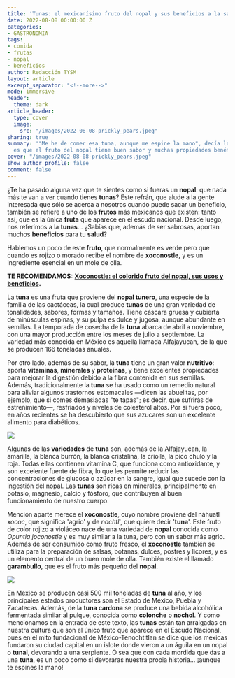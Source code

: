 ```yaml
---
title: 'Tunas: el mexicanísimo fruto del nopal y sus beneficios a la salud'
date: 2022-08-08 00:00:00 Z
categories:
- GASTRONOMIA
tags:
- comida
- frutas
- nopal
- beneficios
author: Redacción TYSM
layout: article
excerpt_separator: "<!--more-->"
mode: immersive
header:
  theme: dark
article_header:
  type: cover
  image:
    src: "/images/2022-08-08-prickly_pears.jpeg"
sharing: true
summary: '"Me he de comer esa tuna, aunque me espine la mano", decía la canción, y
  es que el fruto del nopal tiene buen sabor y muchas propiedades benéficas'
cover: "/images/2022-08-08-prickly_pears.jpeg"
show_author_profile: false
comment: false
---
```


¿Te ha pasado alguna vez que te sientes como si fueras un **nopal**: que nada más te van a ver cuando tienes **tunas**? Este refrán, que alude a la gente interesada que sólo se acerca a nosotros cuando puede sacar un beneficio, también se refiere a uno de los **frutos** más mexicanos que existen: tanto así, que es la única **fruta** que aparece en el escudo nacional. Desde luego, nos referimos a la **tunas**… ¿Sabías que, además de ser sabrosas, aportan muchos **beneficios** para tu **salud**?

Hablemos un poco de este **fruto**, que normalmente es verde pero que cuando es rojizo o morado recibe el nombre de **xoconostle**, y es un ingrediente esencial en un mole de olla.

**TE RECOMENDAMOS:** [**Xoconostle: el colorido fruto del nopal, sus usos y beneficios**](https://blog.tonoysumariachi.com/gastronomia/2022/11/29/xoconostle-el-colorido-fruto-del-nopal-sus-usos-y-beneficios.html)**.**

La **tuna** es una fruta que proviene del **nopal tunero**, una especie de la familia de las cactáceas, la cual produce **tunas** de una gran variedad de tonalidades, sabores, formas y tamaños. Tiene cáscara gruesa y cubierta de minúsculas espinas, y su pulpa es dulce y jugosa, aunque abundante en semillas. La temporada de cosecha de la **tuna** abarca de abril a noviembre, con una mayor producción entre los meses de julio a septiembre. La variedad más conocida en México es aquella llamada Alfajayucan, de la que se producen 166 toneladas anuales.

Por otro lado, además de su sabor, la **tuna** tiene un gran valor **nutritivo**: aporta **vitaminas**, **minerales** y **proteínas**, y tiene excelentes propiedades para mejorar la digestión debido a la fibra contenida en sus semillas. Además, tradicionalmente la **tuna** se ha usado como un remedio natural para aliviar algunos trastornos estomacales —dicen las abuelitas, por ejemplo, que si comes demasiadas "te tapas"; es decir, que sufrirás de estreñimiento—, resfriados y niveles de colesterol altos. Por si fuera poco, en años recientes se ha descubierto que sus azucares son un excelente alimento para diabéticos.

![](https://upload.wikimedia.org/wikipedia/commons/thumb/a/a7/Nopal_%28Opuntia_ficus-indica%29%2C_Marsaxlokk%2C_isla_de_Malta%2C_Malta%2C_2021-08-21%2C_DD_51.jpg/683px-Nopal_%28Opuntia_ficus-indica%29%2C_Marsaxlokk%2C_isla_de_Malta%2C_Malta%2C_2021-08-21%2C_DD_51.jpg)

Algunas de las **variedades** de **tuna** son, además de la Alfajayucan, la amarilla, la blanca burrón, la blanca cristalina, la criolla, la pico chulo y la roja. Todas ellas contienen vitamina C, que funciona como antioxidante, y son excelente fuente de fibra, lo que les permite reducir las concentraciones de glucosa o azúcar en la sangre, igual que sucede con la ingestión del nopal. Las **tunas** son ricas en minerales, principalmente en potasio, magnesio, calcio y fósforo, que contribuyen al buen funcionamiento de nuestro cuerpo.

Mención aparte merece el **xoconostle**, cuyo nombre proviene del náhuatl _xococ_, que significa 'agrio' y de _nochtl_', que quiere decir '**tuna**'. Este fruto de color rojizo a violáceo nace de una variedad de **nopal** conocida como _Opuntia joconostle_ y es muy similar a la tuna, pero con un sabor más agrio. Además de ser consumido como fruto fresco, el **xoconostle** también se utiliza para la preparación de salsas, botanas, dulces, postres y licores, y es un elemento central de un buen mole de olla. También existe el llamado **garambullo**, que es el fruto más pequeño del **nopal**.

![](https://upload.wikimedia.org/wikipedia/commons/thumb/c/c7/Xoconostles_de_Tequixquiac.jpg/1024px-Xoconostles_de_Tequixquiac.jpg)

En México se producen casi 500 mil toneladas de **tuna** al año, y los principales estados productores son el Estado de México, Puebla y Zacatecas. Además, de la **tuna cardona** se produce una bebida alcohólica fermentada similar al pulque, conocida como **colonche** o **nochol**. Y como mencionamos en la entrada de este texto, las **tunas** están tan arraigadas en nuestra cultura que son el único fruto que aparece en el Escudo Nacional, pues en el mito fundacional de México-Tenochtitlan se dice que los mexicas fundaron su ciudad capital en un islote donde vieron a un águila en un nopal o **tunal**, devorando a una serpiente. O sea que con cada mordida que das a una **tuna**, es un poco como si devoraras nuestra propia historia… ¡aunque te espines la mano!
